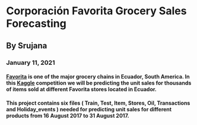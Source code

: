 # Corporación Favorita Grocery Sales Forecasting
## By Srujana
### January 11, 2021

#### [Favorita](https://www.corporacionfavorita.com/en/) is one of the major grocery chains in Ecuador, South America. In this [Kaggle](https://www.kaggle.com/c/favorita-grocery-sales-forecasting/data) competition we will be predicting the unit sales for thousands of items sold at different Favorita stores located in Ecuador. 
#### This project contains six files ( Train, Test, Item, Stores, Oil, Transactions and Holiday_events ) needed for predicting unit sales for different products from 16 August 2017 to 31 August 2017. 
    


